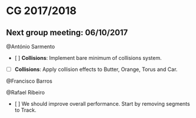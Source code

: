 # CG 2017/2018

## Next group meeting: 06/10/2017

@António Sarmento  
* [ ] **Collisions**: Implement bare minimum of collisions system.
+ [ ] **Collisions**: Apply collision effects to Butter, Orange, Torus and Car.

@Francisco Barros  

@Rafael Ribeiro  
* [ ] We should improve overall performance. Start by removing segments to Track.
